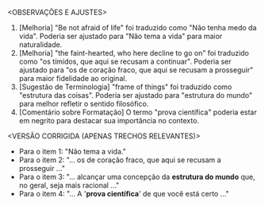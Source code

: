 <OBSERVAÇÕES E AJUSTES>
1. [Melhoria] "Be not afraid of life" foi traduzido como "Não tenha medo da vida". Poderia ser ajustado para "Não tema a vida" para maior naturalidade.
2. [Melhoria] "the faint-hearted, who here decline to go on" foi traduzido como "os tímidos, que aqui se recusam a continuar". Poderia ser ajustado para "os de coração fraco, que aqui se recusam a prosseguir" para maior fidelidade ao original.
3. [Sugestão de Terminologia] "frame of things" foi traduzido como "estrutura das coisas". Poderia ser ajustado para "estrutura do mundo" para melhor refletir o sentido filosófico.
4. [Comentário sobre Formatação] O termo "prova científica" poderia estar em negrito para destacar sua importância no contexto.

<VERSÃO CORRIGIDA (APENAS TRECHOS RELEVANTES)>
- Para o item 1: "Não tema a vida."
- Para o item 2: "... os de coração fraco, que aqui se recusam a prosseguir ..."
- Para o item 3: "... alcançar uma concepção da **estrutura do mundo** que, no geral, seja mais racional ..."
- Para o item 4: "... A '**prova científica**' de que você está certo ..."
